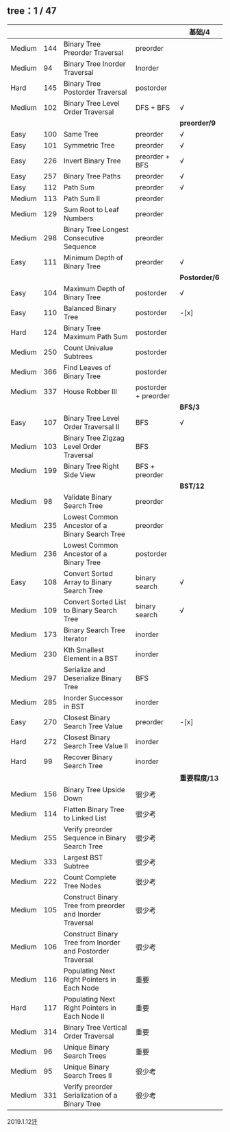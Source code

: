 ## tree：1 / 47

|     |     |     |     |  基础/4  |
| --- | --- | --- | --- | --- |
|Medium|144|  Binary Tree Preorder Traversal |preorder|
|Medium|94    |Binary Tree Inorder Traversal  |Inorder|
|Hard|145|  Binary Tree Postorder Traversal |postorder|
|Medium|102|  Binary Tree Level Order Traversal   |DFS + BFS|√|
|     |     |     |     |  **preorder/9**  |
|Easy|100| Same Tree |preorder|√|
|Easy|101| Symmetric Tree |preorder|√|
|Easy|226| Invert Binary Tree |preorder + BFS|√|
|Easy|257| Binary Tree Paths |preorder|√|
|Easy|112| Path Sum |preorder|√|
|Medium|113| Path Sum II |preorder|
|Medium|129| Sum Root to Leaf Numbers |preorder|
|Medium|298| Binary Tree Longest Consecutive Sequence |preorder|
|Easy|111| Minimum Depth of Binary Tree |preorder|√|
|     |     |     |     |  **Postorder/6**  |
|Easy|104| Maximum Depth of Binary Tree |postorder|√|
|Easy|110| Balanced Binary Tree |postorder|-[x]|
|Hard|124| Binary Tree Maximum Path Sum |postorder|
|Medium|250| Count Univalue Subtrees |postorder|
|Medium|366| Find Leaves of Binary Tree |postorder|
|Medium|337| House Robber III |postorder + preorder|
|     |     |     |     |  **BFS/3**  |
|Easy|107|  Binary Tree Level Order Traversal II    |BFS|√|
|Medium|103|  Binary Tree Zigzag Level Order Traversal    |BFS|
|Medium|199|  Binary Tree Right Side View |BFS + preorder|
|     |     |     |     |  **BST/12**  |
|Medium|98    |Validate Binary Search Tree    |preorder|
|Medium|235|  Lowest Common Ancestor of a Binary Search Tree  |preorder|
|Medium|236|  Lowest Common Ancestor of a Binary Tree |postorder|
|Easy|108|  Convert Sorted Array to Binary Search Tree  |binary search|√|
|Medium|109|  Convert Sorted List to Binary Search Tree   |binary search|√|
|Medium|173|  Binary Search Tree Iterator |inorder|
|Medium|230|  Kth Smallest Element in a BST   |inorder|
|Medium|297|  Serialize and Deserialize Binary Tree   |BFS|
|Medium|285|  Inorder Successor in BST    |inorder|
|Easy|270|  Closest Binary Search Tree Value    |preorder|-[x]|
|Hard|272|  Closest Binary Search Tree Value II |inorder|
|Hard|99    |Recover Binary Search Tree |inorder|
|     |     |     |     |  **重要程度/13**  |
|Medium|156|  Binary Tree Upside Down |很少考|
|Medium|114|  Flatten Binary Tree to Linked List  |很少考|
|Medium|255|  Verify preorder Sequence in Binary Search Tree |很少考|
|Medium|333|  Largest BST Subtree |很少考|
|Medium|222|  Count Complete Tree Nodes   |很少考|
|Medium|105|  Construct Binary Tree from preorder and Inorder Traversal  |很少考|
|Medium|106|  Construct Binary Tree from Inorder and Postorder Traversal  |很少考|
|Medium|116|  Populating Next Right Pointers in Each Node |重要|
|Hard|117|  Populating Next Right Pointers in Each Node II  |重要|
|Medium|314|  Binary Tree Vertical Order Traversal    |重要|
|Medium|96    |Unique Binary Search Trees |重要|
|Medium|95    |Unique Binary Search Trees II  |很少考|
|Medium|331|  Verify preorder Serialization of a Binary Tree |很少考|

2019.1.12迁
